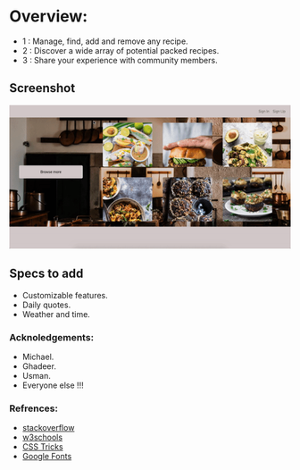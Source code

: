 # Overview:
- 1 : Manage, find, add and remove any recipe.
- 2 : Discover a wide array of potential packed recipes.
- 3 : Share your experience with community members. 
 
  

## Screenshot

![](recipes.gif)

## Specs to add

- Customizable features.
- Daily quotes.
- Weather and time.

### Acknoledgements:

- Michael. 
- Ghadeer.
- Usman.
- Everyone else !!!


### Refrences:

- [stackoverflow](https://stackoverflow.com)
- [w3schools](https://www.w3schools.com)
- [CSS Tricks](https://css-tricks.com/)
- [Google Fonts](https://fonts.google.com/)